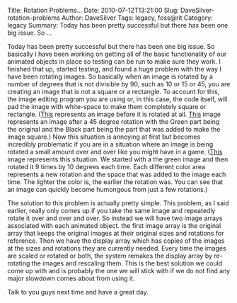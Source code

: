 Title: Rotation Problems...
Date: 2010-07-12T13:21:00
Slug: DaveSilver-rotation-problems
Author: DaveSilver
Tags: legacy, foss@rit
Category: legacy
Summary: Today has been pretty successful but there has been one big issue. So ... 

Today has been pretty successful but there has been one big issue. So
basically I have been working on getting all of the basic functionality of our
animated objects in place so testing can be run to make sure they work. I
finished that up, started testing, and found a huge problem with the way I
have been rotating images. So basically when an image is rotated by a number
of degrees that is not divisible by 90, such as 10 or 15 or 45, you are
creating an image that is not a square or a rectangle. To account for this,
the image editing program you are using or, in this case, the code itself,
will pad the image with white-space to make them completely square or
rectangle.
([This](http://farm5.static.flickr.com/4114/4787023853_81604d66b5_t.jpg)
represents an image before it is rotated at all.
[This](http://farm5.static.flickr.com/4074/4787023883_093dedb928_m.jpg) image
represents an image after a 45 degree rotation with the Green part being the
original and the Black part being the part that was added to make the image
square.) Now this situation is annoying at first but becomes incredibly
problematic if you are in a situation where an image is being rotated a small
amount over and over like you might have in a game.
([This](http://farm5.static.flickr.com/4081/4787654864_052367ce26_m.jpg) image
represents this situation. We started with a the green image and then rotated
it 9 times by 10 degrees each time. Each different color area represents a new
rotation and the space that was added to the image each time. The lighter the
color is, the earlier the rotation was. You can see that an image can quickly
become humongous from just a few rotations.)

The solution to this problem is actually pretty simple. This problem, as I
said earlier, really only comes up if you take the same image and repeatedly
rotate it over and over and over. So instead we will have two image arrays
associated with each animated object. the first image array is the original
array that keeps the original images at their original sizes and rotations for
reference. Then we have the display array which has copies of the images at
the sizes and rotations they are currently needed. Every time the images are
scaled or rotated or both, the system remakes the display array by re-rotating
the images and rescaling them. This is the best solution we could come up with
and is probably the one we will stick with if we do not find any major
slowdown comes about from using it.

Talk to you guys next time and have a great day.


